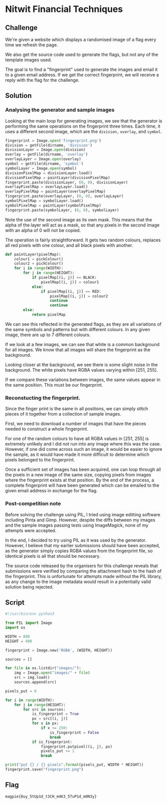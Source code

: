 # Nitwit Financial Techniques

## Challenge

We're given a website which displays a randomised image of a flag every time we refresh the page.

We also get the source code used to generate the flags, but not any of the template images used.

The goal is to find a "fingerprint" used to generate the images and email it to a given email address.
If we get the correct fingerprint, we will receive a reply with the flag for the challenge.

## Solution

### Analysing the generator and sample images

Looking at the main loop for generating images, we see that the generator is performing the same operations on the fingerprint three times.
Each time, it uses a different second image, which are the `division,` `overlay`, and `symbol`.

```py
fingerprint = Image.open('fingerprint.png')
division = getFile(dirname, 'division')
divisionLayer = Image.open(division)
overlay = getFile(dirname, 'overlay')
overlayLayer = Image.open(overlay)
symbol = getFile(dirname, 'symbol')
symbolLayer = Image.open(symbol)
divisionPixelMap = divisionLayer.load()
divisionPixelMap = paintLayer(divisionPixelMap)
fingerprint.paste(divisionLayer, (0, 0), divisionLayer)
overlayPixelMap = overlayLayer.load()
overlayPixelMap = paintLayer(overlayPixelMap)
fingerprint.paste(overlayLayer, (0, 0), overlayLayer)
symbolPixelMap = symbolLayer.load()
symbolPixelMap = paintLayer(symbolPixelMap)
fingerprint.paste(symbolLayer, (0, 0), symbolLayer)
```

Note the use of the second image as its own mask.
This means that the alpha of the layer will act as a mask, so that any pixels in the second image with an alpha of 0 will not be copied.

The operation is fairly straightforward.
It gets two random colours, replaces all red pixels with one colour, and all black pixels with another.

```py
def paintLayer(pixelMap):
    colour1 = pickColour()
    colour2 = pickColour()
    for i in range(WIDTH):
        for j in range(HEIGHT):
            if pixelMap[(i, j)] == BLACK:
                pixelMap[(i, j)] = colour1
            else:
                if pixelMap[(i, j)] == RED:
                    pixelMap[(i, j)] = colour2
                    continue
                    continue
        else:
            return pixelMap
```

We can see this reflected in the generated flags, as they are all variations of the same symbols and patterns but with different colours.
In any given image, there are up to 7 different colours.

If we look at a few images, we can see that white is a common background for all images.
We know that all images will share the fingerprint as the background.

Looking closer at the background, we see there is some slight noise in the background.
The white pixels have RGBA values varying within [251, 255].

If we compare these variations between images, the same values appear in the same position.
This must be our fingerprint.

### Reconstucting the fingerprint.

Since the finger print is the same in all positions, we can simply stitch pieces of it together from a collection of sample images.

First, we need to download a number of images that have the pieces needed to construct a whole fingerprint.

For one of the random colours to have all RGBA values in [251, 255] is extremely unlikely and I did not run into any image where this was the case.
However, if one did come across such an image, it would be easier to ignore the sample, as it would have made it more difficult to determine which pixels belonged to the fingerprint.

Once a sufficient set of images has been acquired, one can loop through all the pixels in a new image of the same size, copying pixels from images where the fingerprint exists at that position.
By the end of the process, a complete fingerprint will have been generated which can be emailed to the given email address in exchange for the flag.

### Post-competition note

Before solving the challenge using PIL, I tried using image editting software including Pinta and Gimp.
However, despite the diffs between my images and the sample images passing tests using ImageMagick, none of my attempts were accepted.

In the end, I decided to try using PIL as it was used by the generator.
However, I believe that my earlier submissions should have been accepted, as the generator simply copies RGBA values from the fingerprint file, so identical pixels is all that should be necessary.

The source code released by the organisers for this challenge reveals that submissions were verified by comparing the attachment hash to the hash of the fingerprint.
This is unfortunate for attempts made without the PIL library, as any change to the image metadata would result in a potentially valid solution being rejected.

## Script

```py
#!/usr/bin/env python3

from PIL import Image
import os

WIDTH = 800
HEIGHT = 400

fingerprint = Image.new('RGBA', (WIDTH, HEIGHT))

sources = []

for file in os.listdir("images/"):
    img = Image.open("images/" + file)
    src = img.load()
    sources.append(src)

pixels_put = 0

for i in range(WIDTH):
    for j in range(HEIGHT):
        for src in sources:
            is_fingerprint = True
            px = src[(i, j)]
            for x in px:
                if x <= 250:
                    is_fingerprint = False
                    break
            if is_fingerprint:
                fingerprint.putpixel((i, j), px)
                pixels_put += 1
                break

print("put {} / {} pixels".format(pixels_put, WIDTH * HEIGHT))
fingerprint.save("fingerprint.png")
```

## Flag

```
magpie{8uy_5tUp1d_t3CH_m4K3_5TuP1d_m0N3y}
```
